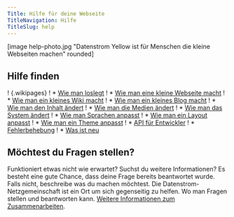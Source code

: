 ```yaml
---
Title: Hilfe für deine Webseite
TitleNavigation: Hilfe
TitleSlug: help
---
```

[image help-photo.jpg "Datenstrom Yellow ist für Menschen die kleine Webseiten machen" rounded]

## Hilfe finden

! {.wikipages}
! * [Wie man loslegt](how-to-get-started)
! * [Wie man eine kleine Webseite macht](how-to-make-a-small-website)
! * [Wie man ein kleines Wiki macht](how-to-make-a-small-wiki)
! * [Wie man ein kleines Blog macht](how-to-make-a-small-blog)
! * [Wie man den Inhalt ändert](how-to-change-the-content)
! * [Wie man die Medien ändert](how-to-change-the-media)
! * [Wie man das System ändert](how-to-change-the-system)
! * [Wie man Sprachen anpasst](how-to-customise-languages)
! * [Wie man ein Layout anpasst](how-to-customise-a-layout)
! * [Wie man ein Theme anpasst](how-to-customise-a-theme)
! * [API für Entwickler](api-for-developers)
! * [Fehlerbehebung](troubleshooting)
! * [Was ist neu](what-s-new)

## Möchtest du Fragen stellen?

Funktioniert etwas nicht wie erwartet? Suchst du weitere Informationen? Es besteht eine gute Chance, dass deine Frage bereits beantwortet wurde. Falls nicht, beschreibe was du machen möchtest. Die Datenstrom-Netzgemeinschaft ist ein Ort um sich gegenseitig zu helfen. Wo man Fragen stellen und beantworten kann. [Weitere Informationen zum Zusammenarbeiten](contributing-guidelines).
